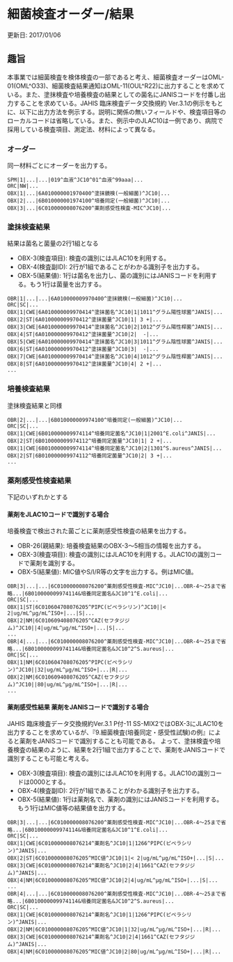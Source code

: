 # 細菌検査オーダー/結果
更新日: 2017/01/06

## 趣旨
本事業では細菌検査を検体検査の一部であると考え、細菌検査オーダーはOML-01(OML^O33)、細菌検査結果通知はOML-11(OUL^R22)に出力することを求めている。また、塗抹検査や培養検査の結果としての菌名にJANISコードを付番し出力することを求めている。JAHIS 臨床検査データ交換規約 Ver.3.1の例示をもとに、以下に出力方法を例示する。説明に関係の無いフィールドや、検査項目等のローカルコードは省略している。また、例示中のJLAC10は一例であり、病院で採用している検査項目、測定法、材料によって異なる。

### オーダー

同一材料ごとにオーダーを出力する。

```
SPM|1|...|...|019^血液^JC10^01^血液^99aaa|...
ORC|NW|...
OBX|1|...|6A010000001970400^塗抹鏡検(一般細菌)^JC10|...
OBX|2|...|6B010000001974100^培養同定(一般細菌)^JC10|...
OBX|3|...|6C010000008076200^薬剤感受性検査-MIC^JC10|...
```

### 塗抹検査結果

結果は菌名と菌量の2行1組となる
* OBX-3(検査項目): 検査の識別にはJLAC10を利用する。
* OBX-4(検査副ID): 2行が1組であることがわかる識別子を出力する。
* OBX-5(結果値): 1行は菌名を出力し、菌の識別にはJANISコードを利用する。もう1行は菌量を出力する。

```
OBR|1|...|...|6A010000009970400^塗抹鏡検(一般細菌)^JC10|...
ORC|SC|...
OBX|1|CWE|6A010000009970414^塗抹菌名^JC10|1|1011^グラム陽性球菌^JANIS|...
OBX|2|ST|6A010000009970412^塗抹菌量^JC10|1| 3 +|...
OBX|3|CWE|6A010000009970414^塗抹菌名^JC10|2|1012^グラム陽性桿菌^JANIS|...
OBX|4|ST|6A010000009970412^塗抹菌量^JC10|2|  -|...
OBX|5|CWE|6A010000009970414^塗抹菌名^JC10|3|1011^グラム陰性球菌^JANIS|...
OBX|6|ST|6A010000009970412^塗抹菌量^JC10|3|  -|...
OBX|7|CWE|6A010000009970414^塗抹菌名^JC10|4|1012^グラム陰性桿菌^JANIS|...
OBX|8|ST|6A010000009970412^塗抹菌量^JC10|4| 2 +|...
...
```

### 培養検査結果

塗抹検査結果と同様

```
OBR|2|...|...|6B010000009974100^培養同定(一般細菌)^JC10|...
ORC|SC|...
OBX|1|CWE|6B010000009974114^培養同定菌名^JC10|1|2001^E.coli^JANIS|...
OBX|2|ST|6B010000009974112^培養同定菌量^JC10|1| 2 +|...
OBX|1|CWE|6B010000009974114^培養同定菌名^JC10|2|1301^S.aureus^JANIS|...
OBX|2|ST|6B010000009974112^培養同定菌量^JC10|2| 3 +|...
...
```

### 薬剤感受性検査結果
下記のいずれかとする

#### 薬剤をJLAC10コードで識別する場合

培養検査で検出された菌ごとに薬剤感受性検査の結果を出力する。
* OBR-26(親結果): 培養検査結果のOBX-3～5相当の情報を出力する。
* OBX-3(検査項目): 検査の識別にはJLAC10を利用する。JLAC10の識別コードで薬剤を識別する。
* OBX-5(結果値): MIC値やS/I/R等の文字を出力する。例はMIC値。

```
OBR|3|...|...|6C010000008076200^薬剤感受性検査-MIC^JC10|...OBR-4～25まで省略...|6B010000009974114&培養同定菌名&JC10^1^E.coli|...
ORC|SC|...
OBX|1|ST|6C010604708076205^PIPC(ピペラシリン)^JC10||< 2|ug/mL^μg/mL^ISO+|...|S|...
OBX|2|NM|6C010609408076205^CAZ(セフタジジム)^JC10||4|ug/mL^μg/mL^ISO+|...|S|...
...
OBR|4|...|...|6C010000008076200^薬剤感受性検査-MIC^JC10|...OBR-4～25まで省略...|6B010000009974114&培養同定菌名&JC10^2^S.aureus|...
ORC|SC|...
OBX|1|NM|6C010604708076205^PIPC(ピペラシリン)^JC10||32|ug/mL^μg/mL^ISO+|...|R|...
OBX|2|NM|6C010609408076205^CAZ(セフタジジム)^JC10||80|ug/mL^μg/mL^ISO+|...|R|...
...
```

#### 薬剤感受性結果 薬剤をJANISコードで識別する場合

JAHIS 臨床検査データ交換規約Ver.3.1 P付-11 SS-MIX2ではOBX-3にJLAC10を出力することを求めているが、『9.細菌検査(培養同定・感受性試験)の例』によると薬剤をJANISコードで識別することも可能である。
よって、塗抹検査や培養検査の結果のように、結果を2行1組で出力することで、薬剤をJANISコードで識別することも可能と考える。
* OBX-3(検査項目): 検査の識別にはJLAC10を利用する。JLAC10の識別コードは0000とする。
* OBX-4(検査副ID): 2行が1組であることがわかる識別子を出力する。
* OBX-5(結果値): 1行は薬剤名で、薬剤の識別にはJANISコードを利用する。もう1行はMIC値等の結果値を出力する。

```
OBR|3|...|...|6C010000008076200^薬剤感受性検査-MIC^JC10|...OBR-4～25まで省略...|6B010000009974114&培養同定菌名&JC10^1^E.coli|...
ORC|SC|...
OBX|1|CWE|6C010000008076214^薬剤名^JC10|1|1266^PIPC(ピペラシリン)^JANIS|...
OBX|2|ST|6C010000008076205^MIC値^JC10|1|< 2|ug/mL^μg/mL^ISO+|...|S|...
OBX|3|CWE|6C010000008076214^薬剤名^JC10|2|4|1661^CAZ(セフタジジム)^JANIS|...
OBX|4|NM|6C010000008076205^MIC値^JC10|2|4|ug/mL^μg/mL^ISO+|...|S|...
...
OBR|4|...|...|6C010000008076200^薬剤感受性検査-MIC^JC10|...OBR-4～25まで省略...|6B010000009974114&培養同定菌名&JC10^2^S.aureus|...
ORC|SC|...
OBX|1|CWE|6C010000008076214^薬剤名^JC10|1|1266^PIPC(ピペラシリン)^JANIS|...
OBX|2|NM|6C010000008076205^MIC値^JC10|1|32|ug/mL^μg/mL^ISO+|...|R|...
OBX|3|CWE|6C010000008076214^薬剤名^JC10|2|4|1661^CAZ(セフタジジム)^JANIS|...
OBX|4|NM|6C010000008076205^MIC値^JC10|2|80|ug/mL^μg/mL^ISO+|...|R|...

